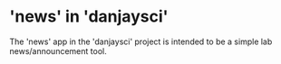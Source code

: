 # 'news' in 'danjaysci'

The 'news' app in the 'danjaysci' project is intended to be a simple lab 
news/announcement tool.
